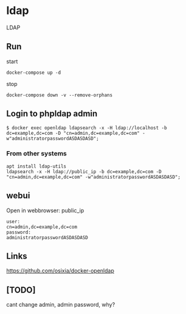 # ldap
LDAP


## Run                                                                                                                                                                                         
                                                                                                                                                                                               
start                                                                                                                                                                                          
```                                                                                                                                                                                            
docker-compose up -d                                                                                                                                                                           
```                                                                                                                                                                                            
                                                                                                                                                                                               
stop                                                                                                                                                                                           
```                                                                                                                                                                                            
docker-compose down -v --remove-orphans                                                                                                                                                        
```


## Login to phpldap admin
```
$ docker exec openldap ldapsearch -x -H ldap://localhost -b dc=example,dc=com -D "cn=admin,dc=example,dc=com" -w"administratorpasswordASDASDASD";
```


### From other systems
```
apt install ldap-utils
ldapsearch -x -H ldap://public_ip -b dc=example,dc=com -D "cn=admin,dc=example,dc=com" -w"administratorpasswordASDASDASD";
```

## webui
Open in webbrowser: public_ip
```
user: 
cn=admin,dc=example,dc=com
password:
administratorpasswordASDASDASD
```

## Links

https://github.com/osixia/docker-openldap

## [TODO]
cant change admin, admin password, why?


